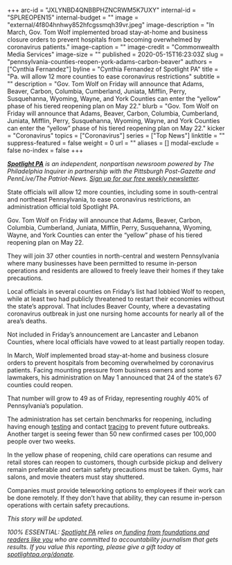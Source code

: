 +++
arc-id = "JXLYNBD4QNBBPHZNCRWM5K7UXY"
internal-id = "SPLREOPEN15"
internal-budget = ""
image = "external/4f804hnhwy852hfcgssmqh39vr.jpeg"
image-description = "In March, Gov. Tom Wolf implemented broad stay-at-home and business closure orders to prevent hospitals from becoming overwhelmed by coronavirus patients."
image-caption = ""
image-credit = "Commonwealth Media Services"
image-size = ""
published = 2020-05-15T16:23:03Z
slug = "pennsylvania-counties-reopen-york-adams-carbon-beaver"
authors = ["Cynthia Fernandez"]
byline = "Cynthia Fernandez of Spotlight PA"
title = "Pa. will allow 12 more counties to ease coronavirus restrictions"
subtitle = ""
description = "Gov. Tom Wolf on Friday will announce that Adams, Beaver, Carbon, Columbia, Cumberland, Juniata, Mifflin, Perry, Susquehanna, Wyoming, Wayne, and York Counties can enter the “yellow” phase of his tiered reopening plan on May 22."
blurb = "Gov. Tom Wolf on Friday will announce that Adams, Beaver, Carbon, Columbia, Cumberland, Juniata, Mifflin, Perry, Susquehanna, Wyoming, Wayne, and York Counties can enter the “yellow” phase of his tiered reopening plan on May 22."
kicker = "Coronavirus"
topics = ["Coronavirus"]
series = ["Top News"]
linktitle = ""
suppress-featured = false
weight = 0
url = ""
aliases = []
modal-exclude = false
no-index = false
+++

<a href="https://www.spotlightpa.org/"><i><b>Spotlight PA</b></i></a><i> is an independent, nonpartisan newsroom powered by The Philadelphia Inquirer in partnership with the Pittsburgh Post-Gazette and PennLive/The Patriot-News. </i><a href="https://www.spotlightpa.org/newsletters"><i>Sign up for our free weekly newsletter</i></a><i>.</i>

State officials will allow 12 more counties, including some in south-central and northeast Pennsylvania, to ease coronavirus restrictions, an administration official told Spotlight PA.

Gov. Tom Wolf on Friday will announce that Adams, Beaver, Carbon, Columbia, Cumberland, Juniata, Mifflin, Perry, Susquehanna, Wyoming, Wayne, and York Counties can enter the “yellow” phase of his tiered reopening plan on May 22.

They will join 37 other counties in north-central and western Pennsylvania where many businesses have been permitted to resume in-person operations and residents are allowed to freely leave their homes if they take precautions.

Local officials in several counties on Friday’s list had lobbied Wolf to reopen, while at least two had publicly threatened to restart their economies without the state’s approval. That includes Beaver County, where a devastating coronavirus outbreak in just one nursing home accounts for nearly all of the area’s deaths.

Not included in Friday’s announcement are Lancaster and Lebanon Counties, where local officials have vowed to at least partially reopen today.

<script src="https://www.spotlightpa.org/embed.js" async></script><div data-spl-embed-version="1" data-spl-src="https://www.spotlightpa.org/embeds/donate/"></div>


In March, Wolf implemented broad stay-at-home and business closure orders to prevent hospitals from becoming overwhelmed by coronavirus patients. Facing mounting pressure from business owners and some lawmakers, his administration on May 1 announced that 24 of the state’s 67 counties could reopen.

That number will grow to 49 as of Friday, representing roughly 40% of Pennsylvania’s population. 

The administration has set certain benchmarks for reopening, including having enough <a href="https://www.spotlightpa.org/news/2020/05/pennsylvania-coronavirus-testing-benchmark-capacity/" target="_blank">testing</a> and contact <a href="https://www.spotlightpa.org/news/2020/05/pennsylvania-coronavirus-contact-tracing-plan-disease-tracking/" target="_blank">tracing</a> to prevent future outbreaks. Another target is seeing fewer than 50 new confirmed cases per 100,000 people over two weeks.

In the yellow phase of reopening, child care operations can resume and retail stores can reopen to customers, though curbside pickup and delivery remain preferable and certain safety precautions must be taken. Gyms, hair salons, and movie theaters must stay shuttered.

Companies must provide teleworking options to employees if their work can be done remotely. If they don’t have that ability, they can resume in-person operations with certain safety precautions.

<i>This story will be updated. </i>

<i>100% ESSENTIAL: </i><a href="https://www.spotlightpa.org/"><i>Spotlight PA</i></a><i> relies on</i><a href="https://www.spotlightpa.org/support"><i> funding from foundations and readers like you</i></a><i> who are committed to accountability journalism that gets results. If you value this reporting, please give a gift today at </i><a href="https://www.spotlightpa.org/donate"><i>spotlightpa.org/donate</i></a><i>.</i>
